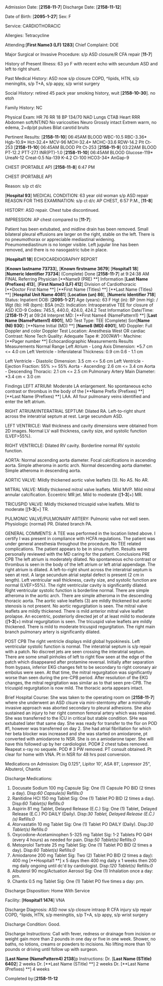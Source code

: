 Admission Date:  [**2158-11-7**]              Discharge Date:   [**2158-11-12**]

Date of Birth:  [**2095-1-27**]             Sex:   F

Service: CARDIOTHORACIC

Allergies:
Tetracycline

Attending:[**First Name3 (LF) 1283**]
Chief Complaint:
DOE

Major Surgical or Invasive Procedure:
s/p ASD closure/R CFA repair [**11-7**]


History of Present Illness:
63 yo F with recent echo with secundum ASD and left to right
shunt.

Past Medical History:
ASD now s/p closure
COPD, ^lipids, HTN, s/p meningitis, s/p T+A, s/p appy, s/p wrist
surgery

Social History:
retired
45 pack year smoking history, wuit [**2158-10-30**].
no etoh

Family History:
NC

Physical Exam:
HR 76 RR 18 BP 134/70
NAD
Lungs CTAB
Heart RRR
Abdomen soft/NT/ND
No varicosities
Neuro Grossly intact
Extrem warm, no edema, 2+dp/pt pulses
Bilat carotid bruits

Pertinent Results:
[**2158-11-10**] 06:45AM BLOOD WBC-10.5 RBC-3.36* Hgb-10.9* Hct-32.4*
MCV-96 MCH-32.4* MCHC-33.6 RDW-14.2 Plt Ct-253
[**2158-11-10**] 06:45AM BLOOD Plt Ct-253
[**2158-11-9**] 03:22AM BLOOD PT-12.2 PTT-27.1 INR(PT)-1.0
[**2158-11-10**] 06:45AM BLOOD Glucose-119* UreaN-12 Creat-0.5 Na-139
K-4.2 Cl-100 HCO3-34* AnGap-9

CHEST (PORTABLE AP)  [**2158-11-8**] 6:47 PM

CHEST (PORTABLE AP)

Reason: s/p ct d/c

[**Hospital 93**] MEDICAL CONDITION:
63 year old woman s/p ASD repair
REASON FOR THIS EXAMINATION:
s/p ct d/c
AP CHEST, 6:57 P.M., [**11-8**]

HISTORY: ASD repair. Chest tube discontinued.

IMPRESSION: AP chest compared to [**11-7**]:

Patient has been extubated, and midline drain has been removed.
Small bilateral pleural effusions are larger on the right,
stable on the left. There is no pneumothorax or appreciable
mediastinal widening. Pneumomediastinum is no longer visible.
Left jugular line has been removed, and there is no nasogastric
tube in place.

[**Hospital1 18**] ECHOCARDIOGRAPHY REPORT

[**Known lastname 73733**], [**Known firstname 3679**]       [**Hospital1 18**] [**Numeric Identifier 73734**] (Complete)
Done [**2158-11-7**] at 9:24:38 AM      FINAL
Referring Physician     [**Name9 (PRE) **] Information
[**Last Name (Prefixes) 413**], [**First Name3 (LF) 412**]
Division of Cardiothoracic [**Doctor First Name **]
[**First Name (Titles) **] [**Last Name (Titles) **]
[**Hospital Unit Name 4081**]
[**Location (un) 86**], [**Numeric Identifier 718**]  Status: Inpatient DOB: [**2095-1-27**]
Age (years): 63 F  Hgt (in):
BP (mm Hg): /  Wgt (lb):
HR (bpm):  BSA (m2):
Indication: Intraoperative TEE for closure of ASD
ICD-9 Codes: 745.5, 440.0, 424.0, 424.2
Test Information
Date/Time: [**2158-11-7**] at 09:24    Interpret MD: [**First Name4 (NamePattern1) **] [**Last Name (NamePattern1) 4901**], MD
Test Type: TEE (Complete) Son[**Name (NI) 930**]: [**Name Initial (MD) **] [**Name8 (MD) 4901**], MD
Doppler: Full Doppler and color Doppler Test Location:
Anesthesia West OR cardiac
Contrast: None Tech Quality: Adequate
Tape #: 2007AW1-: Machine: [**Pager number **]
Echocardiographic Measurements
Results  Measurements  Normal Range
Left Atrium - Long Axis Dimension:  *5.7 cm  <= 4.0 cm
Left Ventricle - Inferolateral Thickness:  0.9 cm  0.6 - 1.1 cm

Left Ventricle - Diastolic Dimension:  3.5 cm  <= 5.6 cm
Left Ventricle - Ejection Fraction:  55%  >= 55%
Aorta - Ascending:  2.6 cm  <= 3.4 cm
Aorta - Descending Thoracic:  2.1 cm  <= 2.5 cm
Pulmonary Artery Main Diameter:  *3.4 cm  < 3.0 cm

Findings
LEFT ATRIUM: Moderate LA enlargement. No spontaneous echo
contrast or thrombus in the body of the [**Name Prefix (Prefixes) **] [**Last Name (Prefixes) **] LAA. All four
pulmonary veins identified and enter the left atrium.

RIGHT ATRIUM/INTERATRIAL SEPTUM: Dilated RA. Left-to-right shunt
across the interatrial septum at rest. Large secundum ASD.

LEFT VENTRICLE: Wall thickness and cavity dimensions were
obtained from 2D images. Normal LV wall thickness, cavity size,
and systolic function (LVEF>55%).

RIGHT VENTRICLE: Dilated RV cavity. Borderline normal RV
systolic function.

AORTA: Normal ascending aorta diameter. Focal calcifications in
ascending aorta. Simple atheroma in aortic arch. Normal
descending aorta diameter. Simple atheroma in descending aorta.

AORTIC VALVE: Mildly thickened aortic valve leaflets (3). No AS.
No AR.

MITRAL VALVE: Mildly thickened mitral valve leaflets. Mild MVP.
Mild mitral annular calcification. Eccentric MR jet. Mild to
moderate ([**1-3**]+) MR.

TRICUSPID VALVE: Mildly thickened tricuspid valve leaflets. Mild
to moderate [[**1-3**]+] TR.

PULMONIC VALVE/PULMONARY ARTERY: Pulmonic valve not well seen.
Physiologic (normal) PR. Dilated branch PA.

GENERAL COMMENTS: A TEE was performed in the location listed
above. I certify I was present in compliance with HCFA
regulations. The patient was under general anesthesia throughout
the procedure. No TEE related complications. The patient appears
to be in sinus rhythm. Results were personally reviewed with the
MD caring for the patient.
Conclusions
PRE CPB The left atrium is moderately dilated. No spontaneous
echo contrast or thrombus is seen in the body of the left atrium
or left atrial appendage. The right atrium is dilated. A
left-to-right shunt across the interatrial septum is seen at
rest. A large secundum atrial septal defect is present (2 cm in
length). Left ventricular wall thickness, cavity size, and
systolic function are normal (LVEF>55%). The right ventricular
cavity is significantly dilated. Right ventricular systolic
function is borderline normal. There are simple atheroma in the
aortic arch. There are simple atheroma in the descending
thoracic aorta. The aortic valve leaflets (3) are mildly
thickened but aortic stenosis is not present. No aortic
regurgitation is seen. The mitral valve leaflets are mildly
thickened. There is mild anterior mitral valve leaflet prolapse.
An eccentric, posteriorly directed jet of at least miild to
moderate ([**1-3**]+) mitral regurgitation is seen. The tricuspid
valve leaflets are mildly thickened. There is mild to moderate
tricuspid regurgitation. The right main branch pulmonary artery
is significantly dilated.

POST CPB The right ventricle displays mild global hypokinesis.
Left ventricular systolic function is normal. The interatrial
septum is s/p repair with a patch. No discreet jets are seen
crossing the interatrial septum. There are some small pinholes
of left to right flow seen at the edge of the patch which
disappeared after protamine reversal. Initially after separation
from bypass, inferior EKG changes felt to be secondary to right
coronary air embolus were seen. At that time, the mitral
regurgitation was significantly worse than seen during the
pre-CPB period. After resolution of the EKG changes, the mitral
regirgitation was similar as to that seen pre-CPB. The tricuspid
regurgitation is now mild. The thoracic aorta appears intact.


Brief Hospital Course:
She was taken to the operating room on [**2158-11-7**] where she
underwent an ASD clsure via mini-sterntomy after a minimally
invasive approach was aborted secondary to pleural adhesions.
She also sustained an injury to her right common femoral artery
which was repaired. She was transferred to the ICU in critical
but stable condition. SHe was extubated later that same day. She
was ready for transfer to the flor on POD #1, however was
transferred on day 2. She had atrial fibrillation for which her
beta blocker was increased and she was started on amiodarone, pt
converted with amiodarone to NSR. She is on a amiodarone taper.
She will have this followed up by her cardiologist. POD# 2 chest
tubes removed. Reapeat x-ray no sequele. POD # 3 PW removed. PT
consult obtained. Pt clear for home with VNA. Pt in NSR for 48
hrs post conversion.

Medications on Admission:
Dig 0.125", Lipitor 10', ASA 81', Lopressor 25", Albuterol,
Chantix

Discharge Medications:
1. Docusate Sodium 100 mg Capsule Sig: One (1) Capsule PO BID (2
times a day).
Disp:*60 Capsule(s)* Refills:*0*
2. Ranitidine HCl 150 mg Tablet Sig: One (1) Tablet PO BID (2
times a day).
Disp:*60 Tablet(s)* Refills:*0*
3. Aspirin 81 mg Tablet, Delayed Release (E.C.) Sig: One (1)
Tablet, Delayed Release (E.C.) PO DAILY (Daily).
Disp:*30 Tablet, Delayed Release (E.C.)(s)* Refills:*0*
4. Atorvastatin 10 mg Tablet Sig: One (1) Tablet PO DAILY
(Daily).
Disp:*30 Tablet(s)* Refills:*0*
5. Oxycodone-Acetaminophen 5-325 mg Tablet Sig: 1-2 Tablets PO
Q4H (every 4 hours) as needed for pain.
Disp:*50 Tablet(s)* Refills:*0*
6. Metoprolol Tartrate 25 mg Tablet Sig: One (1) Tablet PO BID
(2 times a day).
Disp:*60 Tablet(s)* Refills:*0*
7. Amiodarone 200 mg Tablet Sig: Two (2) Tablet PO BID (2 times
a day): 400 mg [**Hospital1 **] x 5 days then 400 mg daily x 1 weeks then 200
mg daily ongoing until dc'd by cardiologist.
Disp:*120 Tablet(s)* Refills:*0*
8. Albuterol 90 mcg/Actuation Aerosol Sig: One (1)  Inhalation
once a day: prn.
9. Chantix 0.5 mg Tablet Sig: One (1) Tablet PO five times a
day: prn.


Discharge Disposition:
Home With Service

Facility:
[**Hospital1 1474**] VNA

Discharge Diagnosis:
ASD now s/p closure
intraop R CFA injury s/p repair
COPD, ^lipids, HTN, s/p meningitis, s/p T+A, s/p appy, s/p wrist
surgery


Discharge Condition:
Good.


Discharge Instructions:
Call with fever, redness or drainage from incision or weight
gain more than 2 pounds in one day or five in one week.
Shower, no baths, no lotions, creams or powders to incisions.
No lifting more than 10 pounds or driving until follow up with
surgeon.

[**Last Name (NamePattern4) 2138**]p Instructions:
Dr. [**Last Name (STitle) 6402**] 2 weeks
Dr. [**Last Name (STitle) **] 2 weeks
Dr. [**Last Name (Prefixes) **] 4 weeks



Completed by:[**2158-11-12**